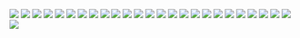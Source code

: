 ![](2021-05-09-11-24-41.png)
![](2021-05-09-11-25-31.png)
![](2021-05-09-11-26-34.png)
![](2021-05-09-11-27-36.png)
![](2021-05-09-11-28-30.png)
![](2021-05-09-11-29-41.png)
![](2021-05-09-11-30-36.png)
![](2021-05-10-10-12-41.png)
![](2021-05-10-15-04-43.png)
![](2021-05-10-15-06-44.png)
![](2021-05-10-15-08-14.png)
![](2021-05-10-15-09-03.png)
![](2021-05-10-15-14-12.png)
![](2021-05-10-15-15-56.png)
![](2021-05-10-15-19-05.png)
![](2021-05-10-15-20-04.png)
![](2021-05-10-15-21-54.png)
![](2021-05-10-15-22-42.png)
![](2021-05-10-15-25-51.png)
![](2021-05-10-15-32-54.png)
![](2021-05-10-16-51-54.png)
![](2021-05-10-16-53-30.png)
![](2021-05-10-16-54-55.png)
![](2021-05-10-22-47-19.png)
![](2021-05-10-22-49-06.png)
![](2021-06-20-11-31-19.png)